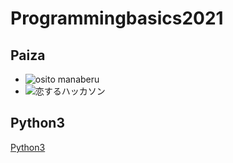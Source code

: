 # Programmingbasics2021

## Paiza

- ![osito manaberu](https://user-images.githubusercontent.com/65940857/123783724-a45a8800-d911-11eb-9d0b-e185fdd623a7.png)
- ![恋するハッカソン](https://user-images.githubusercontent.com/65940857/123800574-661a9400-d924-11eb-839d-a3760611bb1e.png)

## Python3

[Python3](https://github.com/M-2001-O/lesson.git)